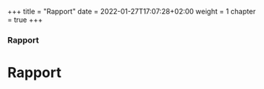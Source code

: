 +++
title = "Rapport"
date = 2022-01-27T17:07:28+02:00
weight = 1
chapter = true
+++

### Rapport

# Rapport